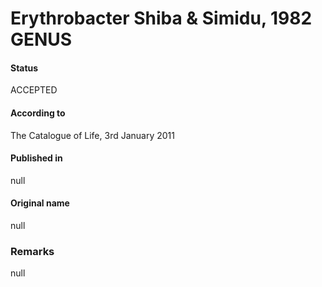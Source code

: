 # Erythrobacter Shiba & Simidu, 1982 GENUS

#### Status
ACCEPTED

#### According to
The Catalogue of Life, 3rd January 2011

#### Published in
null

#### Original name
null

### Remarks
null